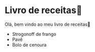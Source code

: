 # Livro de receitas:book:

Olá, bem vindo ao meu livro de receitas:wave:

- Strogonoff de frango
- Pavê
- Bolo de cenoura
